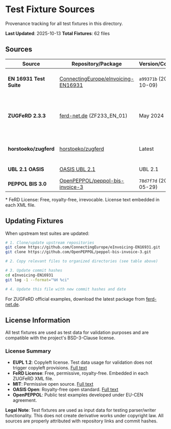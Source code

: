 # Test Fixture Sources

Provenance tracking for all test fixtures in this directory.

**Last Updated**: 2025-10-13
**Total Fixtures**: 62 files

## Sources

| Source | Repository/Package | Version/Commit | License | Directories |
|--------|-------------------|----------------|---------|-------------|
| **EN 16931 Test Suite** | [ConnectingEurope/eInvoicing-EN16931](https://github.com/ConnectingEurope/eInvoicing-EN16931) | `a99371b` (2025-10-09) | EUPL 1.2 | `cii/en16931/` (10), `cii/xrechnung/` (1), `ubl/invoice/` (10), `ubl/creditnote/` (1) |
| **ZUGFeRD 2.3.3** | [ferd-net.de](https://www.ferd-net.de/download-zugferd) (ZF233_EN_01) | May 2024 | FeRD License* | `cii/minimum/` (2), `cii/basicwl/` (2), `cii/basic/` (3), `cii/en16931/` (6), `cii/extended/` (4), `cii/xrechnung/` (3) |
| **horstoeko/zugferd** | [horstoeko/zugferd](https://github.com/horstoeko/zugferd) | Latest | MIT | `cii/basic/` (1), `cii/extended/` (2), `negative/malformed/` (2) |
| **UBL 2.1 OASIS** | [OASIS UBL 2.1](https://docs.oasis-open.org/ubl/os-UBL-2.2/xml/) | UBL 2.1 | OASIS Open | `ubl/invoice/` (1), `ubl/creditnote/` (1) |
| **PEPPOL BIS 3.0** | [OpenPEPPOL/peppol-bis-invoice-3](https://github.com/OpenPEPPOL/peppol-bis-invoice-3) | `78d7f7d` (2025-05-29) | OpenPEPPOL | `peppol/valid/` (11) |

\* FeRD License: Free, royalty-free, irrevocable. License text embedded in each XML file.

## Updating Fixtures

When upstream test suites are updated:

```bash
# 1. Clone/update upstream repositories
git clone https://github.com/ConnectingEurope/eInvoicing-EN16931.git
git clone https://github.com/OpenPEPPOL/peppol-bis-invoice-3.git

# 2. Copy relevant files to organized directories (see table above)

# 3. Update commit hashes
cd eInvoicing-EN16931
git log -1 --format="%H %ci"

# 4. Update this file with new commit hashes and date
```

For ZUGFeRD official examples, download the latest package from [ferd-net.de](https://www.ferd-net.de/download-zugferd).

## License Information

All test fixtures are used as test data for validation purposes and are compatible with the project's BSD-3-Clause license.

### License Summary

- **EUPL 1.2**: Copyleft license. Test data usage for validation does not trigger copyleft provisions. [Full text](testdata/en16931-testsuite/LICENSE.txt)
- **FeRD License**: Free, permissive, royalty-free. Embedded in each ZUGFeRD XML file.
- **MIT**: Permissive open source. [Full text](https://opensource.org/licenses/MIT)
- **OASIS Open**: Royalty-free open standard. [Full text](https://docs.oasis-open.org/ubl/UBL-2.1.html)
- **OpenPEPPOL**: Public test examples developed under EU-CEN agreement.

**Legal Note**: Test fixtures are used as input data for testing parser/writer functionality. This does not create derivative works under copyright law. All sources are properly attributed with repository links and commit hashes.
